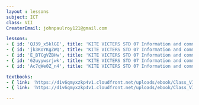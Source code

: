 ```yaml
--- 
layout : lessons 
subject: ICT
class: VII
CreaterEmail: johnpaulroy121@gmail.com

lessons: 
- { id: 'QJ39_x5klGI', title: 'KITE VICTERS STD 07 Information and communication Technology Class 01 (First Bell-ഫസ്റ്റ് ബെല്‍)' }
- { id: 'jk3KoYKgZWQ', title: 'KITE VICTERS STD 07 Information and communication Technology Class 02 (First Bell-ഫസ്റ്റ് ബെല്‍)' }
- { id: 'E_BTCgVZBHw', title: 'KITE VICTERS STD 07 Information and communication Technology Class 03 (First Bell-ഫസ്റ്റ് ബെല്‍)' }
- { id: '62uyywsrjwk', title: 'KITE VICTERS STD 07 Information and communication Technology Class 04 (First Bell-ഫസ്റ്റ് ബെല്‍)' }
- { id: 'Ac7qWe0Z_n4', title: 'KITE VICTERS STD 07 Information and communication Technology Class 05 (First Bell-ഫസ്റ്റ് ബെല്‍)' }

textbooks:
- { link: 'https://d1v6qmyxzkp4v1.cloudfront.net/uploads/ebook/Class_VII/IT_7_E/1-64.pdf', title: 'ICT' , medium: 'Engish' }
- { link: 'https://d1v6qmyxzkp4v1.cloudfront.net/uploads/ebook/Class_VII/IT_7_M/1-64.pdf', title: 'ICT' , medium: 'Malayalam' }

---
```


